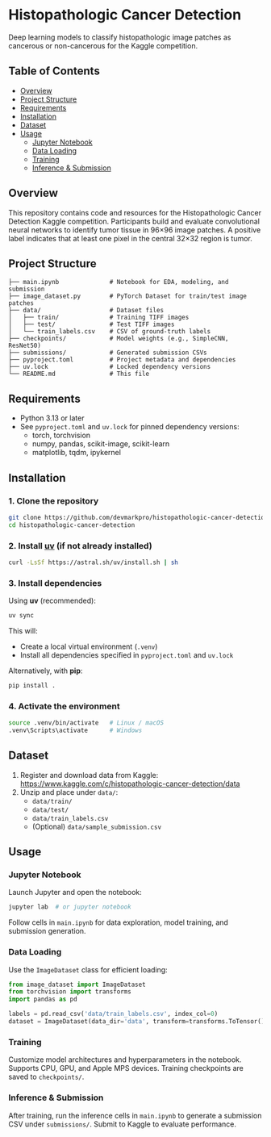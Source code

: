 # Histopathologic Cancer Detection

Deep learning models to classify histopathologic image patches as cancerous or non-cancerous for the Kaggle competition.

## Table of Contents

- [Overview](#overview)
- [Project Structure](#project-structure)
- [Requirements](#requirements)
- [Installation](#installation)
- [Dataset](#dataset)
- [Usage](#usage)
  - [Jupyter Notebook](#jupyter-notebook)
  - [Data Loading](#data-loading)
  - [Training](#training)
  - [Inference & Submission](#inference--submission)

## Overview

This repository contains code and resources for the Histopathologic Cancer Detection Kaggle competition. Participants build and evaluate convolutional neural networks to identify tumor tissue in 96×96 image patches. A positive label indicates that at least one pixel in the central 32×32 region is tumor.

## Project Structure

```
├── main.ipynb              # Notebook for EDA, modeling, and submission
├── image_dataset.py        # PyTorch Dataset for train/test image patches
├── data/                   # Dataset files
│   ├── train/              # Training TIFF images
│   ├── test/               # Test TIFF images
│   └── train_labels.csv    # CSV of ground-truth labels
├── checkpoints/            # Model weights (e.g., SimpleCNN, ResNet50)
├── submissions/            # Generated submission CSVs
├── pyproject.toml          # Project metadata and dependencies
├── uv.lock                 # Locked dependency versions
└── README.md               # This file
```

## Requirements

- Python 3.13 or later
- See `pyproject.toml` and `uv.lock` for pinned dependency versions:
  - torch, torchvision
  - numpy, pandas, scikit-image, scikit-learn
  - matplotlib, tqdm, ipykernel


## Installation

### 1. Clone the repository
```bash
git clone https://github.com/devmarkpro/histopathologic-cancer-detection.git
cd histopathologic-cancer-detection
```

### 2. Install [uv](https://docs.astral.sh/uv/getting-started/installation/) (if not already installed)
```bash
curl -LsSf https://astral.sh/uv/install.sh | sh
```

### 3. Install dependencies
Using **uv** (recommended):
```bash
uv sync
```

This will:
- Create a local virtual environment (`.venv`)
- Install all dependencies specified in `pyproject.toml` and `uv.lock`

Alternatively, with **pip**:
```bash
pip install .
```
### 4. Activate the environment
```bash
source .venv/bin/activate   # Linux / macOS
.venv\Scripts\activate      # Windows
```

## Dataset

1. Register and download data from Kaggle: https://www.kaggle.com/c/histopathologic-cancer-detection/data
2. Unzip and place under `data/`:
   - `data/train/`
   - `data/test/`
   - `data/train_labels.csv`
   - (Optional) `data/sample_submission.csv`

## Usage

### Jupyter Notebook

Launch Jupyter and open the notebook:

```bash
jupyter lab  # or jupyter notebook
```
Follow cells in `main.ipynb` for data exploration, model training, and submission generation.

### Data Loading

Use the `ImageDataset` class for efficient loading:

```python
from image_dataset import ImageDataset
from torchvision import transforms
import pandas as pd

labels = pd.read_csv('data/train_labels.csv', index_col=0)
dataset = ImageDataset(data_dir='data', transform=transforms.ToTensor(), label_df=labels)
```

### Training

Customize model architectures and hyperparameters in the notebook. Supports CPU, GPU, and Apple MPS devices. Training checkpoints are saved to `checkpoints/`.

### Inference & Submission

After training, run the inference cells in `main.ipynb` to generate a submission CSV under `submissions/`. Submit to Kaggle to evaluate performance.
